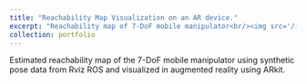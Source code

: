 ```yaml
---
title: "Reachability Map Visualization on an AR device."
excerpt: "Reachability map of 7-DoF mobile manipulator<br/><img src='/images/reach_visualization.png'>"
collection: portfolio
---
```


Estimated reachability map of the 7-DoF mobile manipulator using synthetic pose data from Rviz ROS and
visualized in augmented reality using ARkit.
